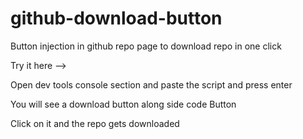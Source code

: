 # github-download-button
Button injection in github repo page to download repo in one click


Try it here --> 

Open dev tools console section and paste the script and press enter 

You will see a download button along side code Button 

Click on it and the repo gets downloaded
